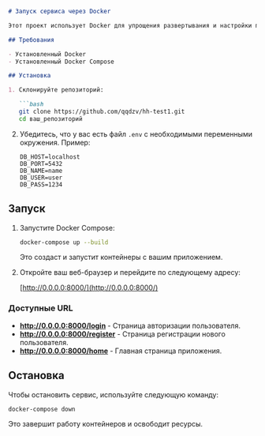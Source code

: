
```markdown
# Запуск сервиса через Docker

Этот проект использует Docker для упрощения развертывания и настройки приложения. Следуйте этим шагам, чтобы запустить сервис.

## Требования

- Установленный Docker
- Установленный Docker Compose

## Установка

1. Склонируйте репозиторий:

   ```bash
   git clone https://github.com/qqdzv/hh-test1.git
   cd ваш_репозиторий
   ```

2. Убедитесь, что у вас есть файл `.env` с необходимыми переменными окружения. Пример:

   ```plaintext
   DB_HOST=localhost
   DB_PORT=5432
   DB_NAME=name
   DB_USER=user
   DB_PASS=1234
   ```

## Запуск

1. Запустите Docker Compose:

   ```bash
   docker-compose up --build
   ```

   Это создаст и запустит контейнеры с вашим приложением.

2. Откройте ваш веб-браузер и перейдите по следующему адресу:

   [http://0.0.0.0:8000/](http://0.0.0.0:8000/)

### Доступные URL

- **http://0.0.0.0:8000/login** - Страница авторизации пользователя.
- **http://0.0.0.0:8000/register** - Страница регистрации нового пользователя.
- **http://0.0.0.0:8000/home** - Главная страница приложения.

## Остановка

Чтобы остановить сервис, используйте следующую команду:

```bash
docker-compose down
```

Это завершит работу контейнеров и освободит ресурсы.
```

